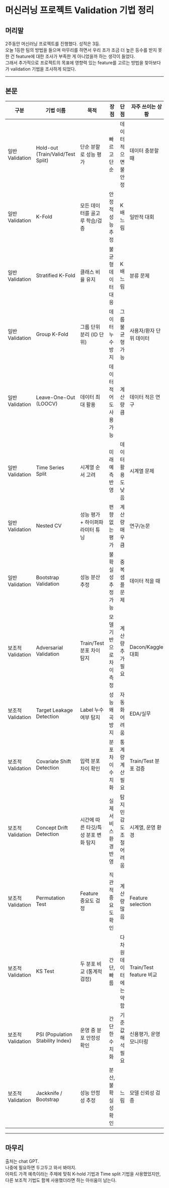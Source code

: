 # 머신러닝 프로젝트 Validation 기법 정리

## 머리말
2주동안 머신러닝 프로젝트를 진행했다. 성적은 3등.  
오늘 1등한 팀의 방법을 들으며 마무리를 하면서 우리 조가 조금 더 높은 등수를 받지 못한 건 feature에 대한 조사가 부족한 게 아니었을까 하는 생각이 들었다.  
그래서 추가적으로 프로젝트의 목표에 영향력 있는 feature를 고르는 방법을 찾아보다가 validation 기법을 조사하게 되었다.

---

## 본문

| 구분 | 기법 이름 | 목적 | 장점 | 단점 | 자주 쓰이는 상황 |
|------|-------------|------|------|------|------------------|
| 일반 Validation | Hold-out (Train/Valid/Test Split) | 단순 분할로 성능 평가 | 빠르고 단순 | 데이터 적으면 불안정 | 데이터 충분할 때 |
| 일반 Validation | K-Fold | 모든 데이터를 골고루 학습/검증 | 안정적 성능 추정 | K배 느림 | 일반적 대회 |
| 일반 Validation | Stratified K-Fold | 클래스 비율 유지 | 불균형 데이터 대응 | K배 느림 | 분류 문제 |
| 일반 Validation | Group K-Fold | 그룹 단위 분리 (ID 단위) | 데이터 누수 방지 | 그룹 불균형 가능 | 사용자/환자 단위 데이터 |
| 일반 Validation | Leave-One-Out (LOOCV) | 데이터 최대 활용 | 데이터 적어도 사용 가능 | 계산량 큼 | 데이터 적은 연구 |
| 일반 Validation | Time Series Split | 시계열 순서 고려 | 미래 예측 반영 | 데이터 활용도 낮음 | 시계열 문제 |
| 일반 Validation | Nested CV | 성능 평가 + 하이퍼파라미터 튜닝 | 편향 없는 평가 | 계산량 매우 큼 | 연구/논문 |
| 일반 Validation | Bootstrap Validation | 성능 분산 추정 | 불확실성 추정 가능 | 중복 샘플 문제 | 데이터 적을 때 |
| 보조적 Validation | Adversarial Validation | Train/Test 분포 차이 탐지 | 모델 기반으로 차이 측정 | 계산량 추가 필요 | Dacon/Kaggle 대회 |
| 보조적 Validation | Target Leakage Detection | Label 누수 여부 탐지 | 성능 왜곡 방지 | 자동화 어려움 | EDA/실무 |
| 보조적 Validation | Covariate Shift Detection | 입력 분포 차이 확인 | 분포 차이 수치화 | 통계량 계산 필요 | Train/Test 분포 검증 |
| 보조적 Validation | Concept Drift Detection | 시간에 따른 타깃/특성 분포 변화 탐지 | 실제 서비스 환경 반영 | 탐지 민감도 조절 어려움 | 시계열, 운영 환경 |
| 보조적 Validation | Permutation Test | Feature 중요도 검정 | 직관적 중요도 확인 | 계산량 많음 | Feature selection |
| 보조적 Validation | KS Test | 두 분포 비교 (통계적 검정) | 간단, 빠름 | 다차원 데이터에는 약함 | Train/Test feature 비교 |
| 보조적 Validation | PSI (Population Stability Index) | 운영 중 분포 안정성 확인 | 간단한 수치화 | 기준값 해석 필요 | 신용평가, 운영 모니터링 |
| 보조적 Validation | Jackknife / Bootstrap | 성능 안정성 추정 | 분산, 불확실성 확인 | 느림 | 모델 신뢰성 검증 |

---

## 마무리
출처는 chat GPT.  
나중에 필요하면 두고두고 와서 봐야지.  
아파트 가격 예측이라는 주제에 맞춰 K-hold 기법과 Time split 기법을 사용했었지만,  
다른 보조적 기법도 함께 사용했더라면 하는 아쉬움이 남는다.
